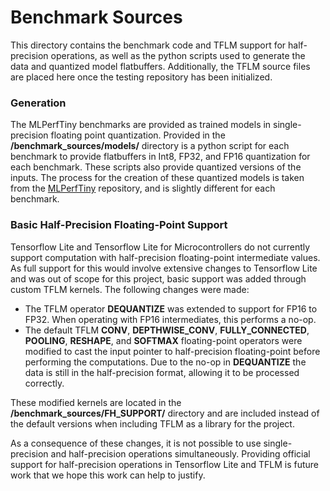 # Benchmark Sources

This directory contains the benchmark code and TFLM support for half-precision operations, as well as the python scripts used to generate the data and quantized model flatbuffers.  Additionally, the TFLM source files are placed here once the testing repository has been initialized.

### Generation

The MLPerfTiny benchmarks are provided as trained models in single-precision floating point quantization.  Provided in the **/benchmark_sources/models/** directory is a python script for each benchmark to provide flatbuffers in Int8, FP32, and FP16 quantization for each benchmark.  These scripts also provide quantized versions of the inputs.  The process for the creation of these quantized models is taken from the [MLPerfTiny](https://github.com/mlcommons/tiny) repository, and is slightly different for each benchmark.

### Basic Half-Precision Floating-Point Support 

Tensorflow Lite and Tensorflow Lite for Microcontrollers do not currently support computation with half-precision floating-point intermediate values.  As full support for this would involve extensive changes to Tensorflow Lite and was out of scope for this project, basic support was added through custom TFLM kernels.  The following changes were made:

- The TFLM operator **DEQUANTIZE** was extended to support for FP16 to FP32.  When operating with FP16 intermediates, this performs a no-op.
- The default TFLM **CONV**, **DEPTHWISE_CONV**, **FULLY_CONNECTED**, **POOLING**, **RESHAPE**, and **SOFTMAX** floating-point operators were modified to cast the input pointer to half-precision floating-point before performing the computations.  Due to the no-op in **DEQUANTIZE** the data is still in the half-precision format, allowing it to be processed correctly.

These modified kernels are located in the **/benchmark_sources/FH_SUPPORT/** directory and are included instead of the default versions when including TFLM as a library for the project.

As a consequence of these changes, it is not possible to use single-precision and half-precision operations simultaneously.  Providing official support for half-precision operations in Tensorflow Lite and TFLM is future work that we hope this work can help to justify.

